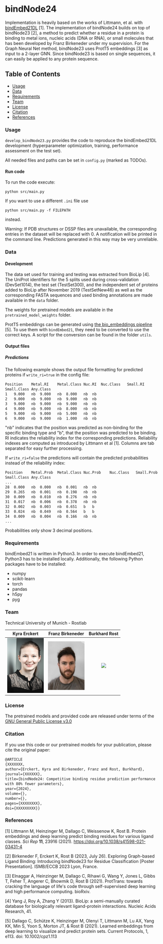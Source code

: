 # bindNode24
Implementation is heavily based on the works of Littmann, et al. with [bindEmbed21DL](https://github.com/Rostlab/bindPredict/blob/master/bindEmbed21DL.py) [1].
The implementation of bindNode24 builds on top of bindNode23 [2], a method to predict whether a residue in a protein is binding to metal ions, nucleic acids (DNA or RNA), or small molecules that has been developed by Franz Birkeneder under my supervision. For the Graph Neural Net method, bindNode23 uses ProtT5 embeddings [3] as input to a 2-layer GNN. Since bindNode23 is based on single sequences, it can easily be applied to any protein sequence.
 
## Table of Contents

- [Usage](#Usage)
- [Data](#Data)
- [Requirements](#Requirements)
- [Team](#Team)
- [License](#License)
- [Citation](#Citation)
- [References](#References)
 
### Usage


`develop_bindNode23.py` provides the code to reproduce the bindEmbed21DL development (hyperparameter optimization, training, performance assessment on the test set).

All needed files and paths can be set in `config.py` (marked as TODOs).

#### Run code

To run the code execute:
```
python src/main.py
```

If you want to use a different `.ini` file use 
```
python src/main.py -f FILEPATH
```
instead.

Warning: If PDB structures or DSSP files are unavailable, the corresponding entries in the dataset will be replaced with 0. A notification will be printed in the command line. Predictions generated in this way may be very unreliable. 

### Data

#### Development

The data set used for training and testing was extracted from BioLip [4]. The UniProt identifiers for the 5 splits used during cross-validation (DevSet1014), the test set (TestSet300), and the independent set of proteins added to BioLip after November 2019 (TestSetNew46) as well as the corresponding FASTA sequences and used binding annotations are made available in the `data` folder.

The weights for pretrained models are available in the `pretrained_model_weights` folder.

ProtT5 embeddings can be generated using [the bio_embeddings pipeline](https://github.com/sacdallago/bio_embeddings) [5]. To use them with `bindEmbed21`, they need to be converted to use the correct keys. A script for the conversion can be found in the folder `utils`.

#### Output files

##### Predictions
The following example shows the output file formatting for predicted proteins if `write_ri=true` in the config file:
```
Position	Metal.RI	Metal.Class	Nuc.RI	Nuc.Class	Small.RI	Small.Class	Any.Class
1	9.000	nb	9.000	nb	8.000	nb	nb
2	9.000	nb	9.000	nb	9.000	nb	nb
3	9.000	nb	9.000	nb	9.000	nb	nb
4	9.000	nb	9.000	nb	8.000	nb	nb
5	9.000	nb	9.000	nb	5.000	nb	nb
6	9.000	nb	9.000	nb	1.000	nb	nb
```
"nb" indicates that the position was predicted as non-binding for the specific binding type and "b", that the position was predicted to be binding. 
RI indicates the reliability index for the corresponding predictions. Reliability indexes are computed as introduced by Littmann et al [1]. 
Columns are tab separated for easy further processing.

If `write_ri=false` the predictions will contain the predicted probabilities instead of the reliability index:
```
Position	Metal.Prob	Metal.Class	Nuc.Prob	Nuc.Class	Small.Prob	Small.Class	Any.Class
...
28	0.000	nb	0.000	nb	0.001	nb	nb
29	0.265	nb	0.001	nb	0.198	nb	nb
30	0.009	nb	0.010	nb	0.276	nb	nb
31	0.017	nb	0.006	nb	0.378	nb	nb
32	0.002	nb	0.003	nb	0.651	b	b
33	0.024	nb	0.049	nb	0.564	b	b
34	0.009	nb	0.004	nb	0.166	nb	nb
...
```
Probabilities only show 3 decimal positions.

### Requirements

bindEmbed21 is written in Python3. In order to execute bindEmbed21, Python3 has to be installed locally. Additionally, the following Python packages have to be installed:
- numpy
- scikit-learn
- torch
- pandas
- h5py
- pyg

### Team

Technical University of Munich - Rostlab

| Kyra Erckert | Franz Birkeneder | Burkhard Rost |
|:------------:|:-------------:|:-------------:|
|<img width=120/ src="https://github.com/erckert/bindNode24/raw/main/images/erckert.jpg"> |<img width=120/ src="https://github.com/erckert/bindNode24/raw/main/images/birkeneder.jpg">|<img width=120/ src="https://github.com/erckert/bindNode24/raw/main/images/rost.png">|


### License

The pretrained models and provided code are released under terms of the [GNU General Public License v3.0](https://choosealicense.com/licenses/gpl-3.0/)

### Citation

If you use this code or our pretrained models for your publication, please cite the original paper:
```
@ARTICLE
{XXXXXXX,
author={Erckert, Kyra and Birkeneder, Franz and Rost, Burkhard},
journal={XXXXXX},
title={bindNode24: Competitive binding residue prediction performance with 80% fewer parameters},
year={2024},
volume={},
number={},
pages={XXXXXXXX},
doi={XXXXXXXXX}}
```


### References

[1] Littmann M, Heinzinger M, Dallago C, Weissenow K, Rost B. Protein embeddings and deep learning predict binding residues for various ligand classes. *Sci Rep* **11**, 23916 (2021). https://doi.org/10.1038/s41598-021-03431-4

[2] Birkeneder F, Erckert K, Rost B (2023, July 26). Exploring Graph-based Ligand Binding: Introducing bindNode23 for Residue Classification [Poster Presentation]. ISMB/ECCB 2023 Lyon, France. 

[3] Elnaggar A, Heinzinger M, Dallago C, Rihawi G, Wang Y, Jones L, Gibbs T, Feher T, Angerer C, Bhowmik D, Rost B (2021). ProtTrans: towards cracking the language of life's code through self-supervised deep learning and high performance computing. bioRxiv.

[4] Yang J, Roy A, Zhang Y (2013). BioLip: a semi-manually curated database for biologically relevant ligand-protein interactions. Nucleic Acids Research, 41.

[5] Dallago C, Schütze K, Heinzinger M, Olenyi T, Littmann M, Lu AX, Yang KK, Min S, Yoon S, Morton JT, & Rost B (2021). Learned embeddings from deep learning to visualize and predict protein sets. Current Protocols, 1, e113. doi: 10.1002/cpz1.113